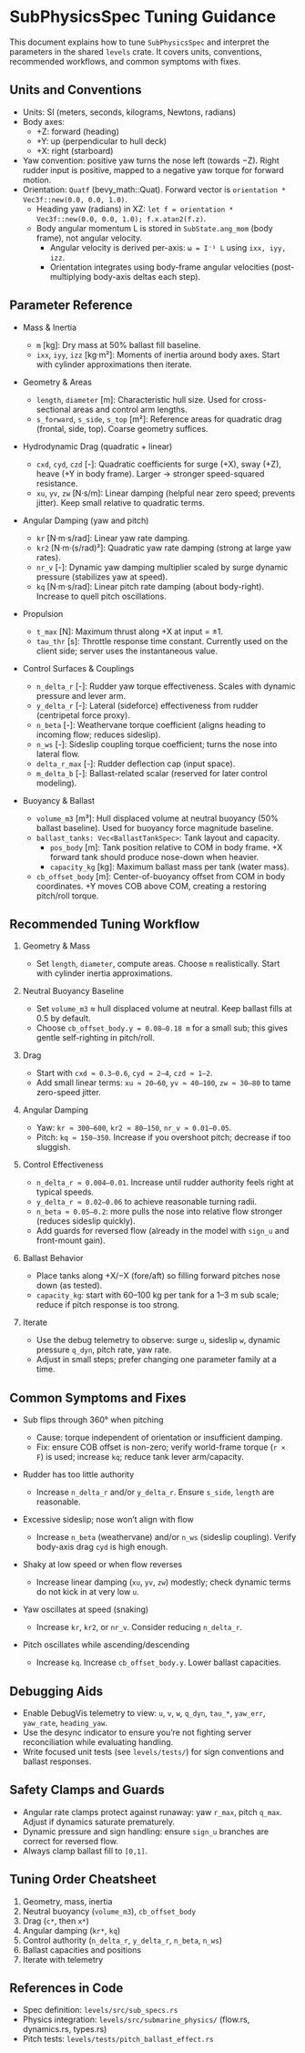 # SubPhysicsSpec Tuning Guidance

This document explains how to tune `SubPhysicsSpec` and interpret the parameters in the shared `levels` crate. It covers units, conventions, recommended workflows, and common symptoms with fixes.

## Units and Conventions

- Units: SI (meters, seconds, kilograms, Newtons, radians)
- Body axes:
  - +Z: forward (heading)
  - +Y: up (perpendicular to hull deck)
  - +X: right (starboard)
- Yaw convention: positive yaw turns the nose left (towards −Z). Right rudder input is positive, mapped to a negative yaw torque for forward motion.
- Orientation: `Quatf` (bevy_math::Quat). Forward vector is `orientation * Vec3f::new(0.0, 0.0, 1.0)`.
  - Heading yaw (radians) in XZ: `let f = orientation * Vec3f::new(0.0, 0.0, 1.0); f.x.atan2(f.z)`.
  - Body angular momentum L is stored in `SubState.ang_mom` (body frame), not angular velocity.
    - Angular velocity is derived per-axis: `ω = I⁻¹ L` using `ixx, iyy, izz`.
    - Orientation integrates using body-frame angular velocities (post-multiplying body-axis deltas each step).

## Parameter Reference

- Mass & Inertia
  - `m` [kg]: Dry mass at 50% ballast fill baseline.
  - `ixx`, `iyy`, `izz` [kg·m²]: Moments of inertia around body axes. Start with cylinder approximations then iterate.

- Geometry & Areas
  - `length`, `diameter` [m]: Characteristic hull size. Used for cross-sectional areas and control arm lengths.
  - `s_forward`, `s_side`, `s_top` [m²]: Reference areas for quadratic drag (frontal, side, top). Coarse geometry suffices.

- Hydrodynamic Drag (quadratic + linear)
  - `cxd`, `cyd`, `czd` [-]: Quadratic coefficients for surge (+X), sway (+Z), heave (+Y in body frame). Larger → stronger speed-squared resistance.
  - `xu`, `yv`, `zw` [N·s/m]: Linear damping (helpful near zero speed; prevents jitter). Keep small relative to quadratic terms.

- Angular Damping (yaw and pitch)
  - `kr` [N·m·s/rad]: Linear yaw rate damping.
  - `kr2` [N·m·(s/rad)²]: Quadratic yaw rate damping (strong at large yaw rates).
  - `nr_v` [-]: Dynamic yaw damping multiplier scaled by surge dynamic pressure (stabilizes yaw at speed).
  - `kq` [N·m·s/rad]: Linear pitch rate damping (about body-right). Increase to quell pitch oscillations.

- Propulsion
  - `t_max` [N]: Maximum thrust along +X at input = ±1.
  - `tau_thr` [s]: Throttle response time constant. Currently used on the client side; server uses the instantaneous value.

- Control Surfaces & Couplings
  - `n_delta_r` [-]: Rudder yaw torque effectiveness. Scales with dynamic pressure and lever arm.
  - `y_delta_r` [-]: Lateral (sideforce) effectiveness from rudder (centripetal force proxy).
  - `n_beta` [-]: Weathervane torque coefficient (aligns heading to incoming flow; reduces sideslip).
  - `n_ws` [-]: Sideslip coupling torque coefficient; turns the nose into lateral flow.
  - `delta_r_max` [-]: Rudder deflection cap (input space).
  - `m_delta_b` [-]: Ballast-related scalar (reserved for later control modeling).

- Buoyancy & Ballast
  - `volume_m3` [m³]: Hull displaced volume at neutral buoyancy (50% ballast baseline). Used for buoyancy force magnitude baseline.
  - `ballast_tanks: Vec<BallastTankSpec>`: Tank layout and capacity.
    - `pos_body` [m]: Tank position relative to COM in body frame. +X forward tank should produce nose-down when heavier.
    - `capacity_kg` [kg]: Maximum ballast mass per tank (water mass).
  - `cb_offset_body` [m]: Center-of-buoyancy offset from COM in body coordinates. +Y moves COB above COM, creating a restoring pitch/roll torque.

## Recommended Tuning Workflow

1. Geometry & Mass
   - Set `length`, `diameter`, compute areas. Choose `m` realistically. Start with cylinder inertia approximations.

2. Neutral Buoyancy Baseline
   - Set `volume_m3` ≈ hull displaced volume at neutral. Keep ballast fills at 0.5 by default.
   - Choose `cb_offset_body.y = 0.08–0.18 m` for a small sub; this gives gentle self-righting in pitch/roll.

3. Drag
   - Start with `cxd ≈ 0.3–0.6`, `cyd ≈ 2–4`, `czd ≈ 1–2`.
   - Add small linear terms: `xu ≈ 20–60`, `yv ≈ 40–100`, `zw ≈ 30–80` to tame zero-speed jitter.

4. Angular Damping
   - Yaw: `kr ≈ 300–600`, `kr2 ≈ 80–150`, `nr_v ≈ 0.01–0.05`.
   - Pitch: `kq ≈ 150–350`. Increase if you overshoot pitch; decrease if too sluggish.

5. Control Effectiveness
   - `n_delta_r ≈ 0.004–0.01`. Increase until rudder authority feels right at typical speeds.
   - `y_delta_r ≈ 0.02–0.06` to achieve reasonable turning radii.
   - `n_beta ≈ 0.05–0.2`: more pulls the nose into relative flow stronger (reduces sideslip quickly).
   - Add guards for reversed flow (already in the model with `sign_u` and front-mount gain).

6. Ballast Behavior
   - Place tanks along +X/−X (fore/aft) so filling forward pitches nose down (as tested).
   - `capacity_kg`: start with 60–100 kg per tank for a 1–3 m sub scale; reduce if pitch response is too strong.

7. Iterate
   - Use the debug telemetry to observe: surge `u`, sideslip `w`, dynamic pressure `q_dyn`, pitch rate, yaw rate.
   - Adjust in small steps; prefer changing one parameter family at a time.

## Common Symptoms and Fixes

- Sub flips through 360° when pitching
  - Cause: torque independent of orientation or insufficient damping.
  - Fix: ensure COB offset is non-zero; verify world-frame torque (`r × F`) is used; increase `kq`; reduce tank lever arm/capacity.

- Rudder has too little authority
  - Increase `n_delta_r` and/or `y_delta_r`. Ensure `s_side`, `length` are reasonable.

- Excessive sideslip; nose won’t align with flow
  - Increase `n_beta` (weathervane) and/or `n_ws` (sideslip coupling). Verify body-axis drag `cyd` is high enough.

- Shaky at low speed or when flow reverses
  - Increase linear damping (`xu`, `yv`, `zw`) modestly; check dynamic terms do not kick in at very low `u`.

- Yaw oscillates at speed (snaking)
  - Increase `kr`, `kr2`, or `nr_v`. Consider reducing `n_delta_r`.

- Pitch oscillates while ascending/descending
  - Increase `kq`. Increase `cb_offset_body.y`. Lower ballast capacities.

## Debugging Aids

- Enable DebugVis telemetry to view: `u`, `v`, `w`, `q_dyn`, `tau_*`, `yaw_err`, `yaw_rate`, `heading_yaw`.
- Use the desync indicator to ensure you’re not fighting server reconciliation while evaluating handling.
- Write focused unit tests (see `levels/tests/`) for sign conventions and ballast responses.

## Safety Clamps and Guards

- Angular rate clamps protect against runaway: yaw `r_max`, pitch `q_max`. Adjust if dynamics saturate prematurely.
- Dynamic pressure and sign handling: ensure `sign_u` branches are correct for reversed flow.
- Always clamp ballast fill to `[0,1]`.

## Tuning Order Cheatsheet

1. Geometry, mass, inertia
2. Neutral buoyancy (`volume_m3`), `cb_offset_body`
3. Drag (`c*`, then `x*`)
4. Angular damping (`kr*`, `kq`)
5. Control authority (`n_delta_r`, `y_delta_r`, `n_beta`, `n_ws`)
6. Ballast capacities and positions
7. Iterate with telemetry

## References in Code

- Spec definition: `levels/src/sub_specs.rs`
- Physics integration: `levels/src/submarine_physics/` (flow.rs, dynamics.rs, types.rs)
- Pitch tests: `levels/tests/pitch_ballast_effect.rs`
